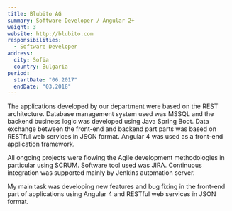 ```yaml
---
title: Blubito AG
summary: Software Developer / Angular 2+
weight: 3
website: http://blubito.com
responsibilities:
  - Software Developer
address:
  city: Sofia
  country: Bulgaria
period:
  startDate: "06.2017"
  endDate: "03.2018"
---
```

The applications developed by our department were based on the REST
architecture. Database management system used was MSSQL and the backend
business logic was developed using Java Spring Boot. Data exchange
between the front-end and backend part parts was based on RESTful web
services in JSON format. Angular 4 was used as a front-end application framework.


All ongoing projects were flowing the Agile development
methodologies in particular using SCRUM. Software tool used was JIRA.
Continuous integration was supported mainly by Jenkins automation server.

My main task was developing new features and bug fixing in the front-end part of applications using Angular 4 and RESTful web services in JSON format.
